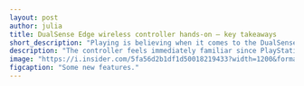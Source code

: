 ```yaml
---
layout: post
author: julia
title: DualSense Edge wireless controller hands-on — key takeaways
short_description: "Playing is believing when it comes to the DualSense Edge wireless controller for PlayStation 5. I had the opportunity to go hands-on with the ultra-customizable, high-performance controller, trying out multiple interchangeable pieces, on-console controller setting options, and tested everything out across a variety of games."
description: "The controller feels immediately familiar since PlayStation engineers set out to match the original DualSense controller’s shape and size. Close inspection of the DualSense Edge controller reveals subtle examples of its premium build quality, such as increased surface area for the grippy white plastic around the handles and extra texture on the touchpad and triggers."
image: "https://i.insider.com/5fa56d2b1df1d50018219433?width=1200&format=jpeg"
figcaption: "Some new features."
---
```

